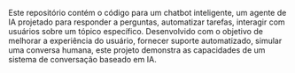 Este repositório contém o código para um chatbot inteligente, um agente de IA projetado para  responder a perguntas, automatizar tarefas, interagir com usuários sobre um tópico específico. Desenvolvido com o objetivo de  melhorar a experiência do usuário, fornecer suporte automatizado, simular uma conversa humana, este projeto demonstra as capacidades de um sistema de conversação baseado em IA.


